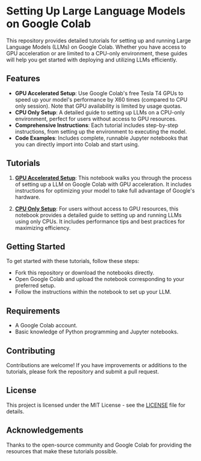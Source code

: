
# Setting Up Large Language Models on Google Colab

This repository provides detailed tutorials for setting up and running Large Language Models (LLMs) on Google Colab. Whether you have access to GPU acceleration or are limited to a CPU-only environment, these guides will help you get started with deploying and utilizing LLMs efficiently.

## Features

- **GPU Accelerated Setup**: Use Google Colab's free Tesla T4 GPUs to speed up your model's performance by X60 times (compared to CPU only session). Note that GPU availability is limited by usage quotas.
- **CPU Only Setup**: A detailed guide to setting up LLMs on a CPU-only environment, perfect for users without access to GPU resources.
- **Comprehensive Instructions**: Each tutorial includes step-by-step instructions, from setting up the environment to executing the model.
- **Code Examples**: Includes complete, runnable Jupyter notebooks that you can directly import into Colab and start using.

## Tutorials

1. **[GPU Accelerated Setup](Setup%20LLM%20on%20Google%20Colab:%20GPU%20Accelerated.ipynb)**: This notebook walks you through the process of setting up a LLM on Google Colab with GPU acceleration. It includes instructions for optimizing your model to take full advantage of Google's hardware.

2. **[CPU Only Setup](Setup%20LLM%20on%20Google%20Colab:%20CPU%20Only.ipynb)**: For users without access to GPU resources, this notebook provides a detailed guide to setting up and running LLMs using only CPUs. It includes performance tips and best practices for maximizing efficiency.

## Getting Started

To get started with these tutorials, follow these steps:
- Fork this repository or download the notebooks directly.
- Open Google Colab and upload the notebook corresponding to your preferred setup.
- Follow the instructions within the notebook to set up your LLM.

## Requirements

- A Google Colab account.
- Basic knowledge of Python programming and Jupyter notebooks.

## Contributing

Contributions are welcome! If you have improvements or additions to the tutorials, please fork the repository and submit a pull request.

## License

This project is licensed under the MIT License - see the [LICENSE](LICENSE) file for details.

## Acknowledgements

Thanks to the open-source community and Google Colab for providing the resources that make these tutorials possible.
